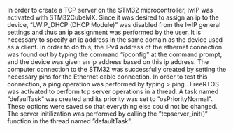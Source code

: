 In order to create a TCP server on the STM32 microcontroller, lwIP was activated with STM32CubeMX.
Since it was desired to assign an ip to the device, “LWIP_DHCP (DHCP Module)” was disabled from the lwIP general settings and thus an ip assignment was performed by the user.
It is necessary to specify an ip address in the same domain as the device used as a client. 
In order to do this, the IPv4 address of the ethernet connection was found out by typing the command “ipconfig” at the command prompt, and the device was given an ip address based on this ip address. The computer connection to the STM32 was successfully created by setting the necessary pins for the Ethernet cable connection. 
In order to test this connection, a ping operation was performed by typing > ping <ip address>.
FreeRTOS was activated to perform tcp server operations in a thread.
A task named ”defaulTask“ was created and its priority was set to ”osPriorityNormal". These options were saved so that everything else could not be changed.
The server initilization was performed by calling the ”tcpserver_init()“ function in the thread named ”defaultTask".
